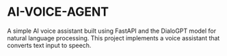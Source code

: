 # AI-VOICE-AGENT
A simple AI voice assistant built using FastAPI and the DialoGPT model for natural language processing. This project implements a voice assistant that converts text input to speech.  
